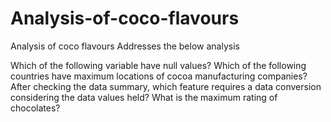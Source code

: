 # Analysis-of-coco-flavours
Analysis of coco flavours
Addresses the below analysis

Which of the following variable have null values?
Which of the following countries have maximum locations of cocoa manufacturing companies?
After checking the data summary, which feature requires a data conversion considering the data values held?
What is the maximum rating of chocolates?
